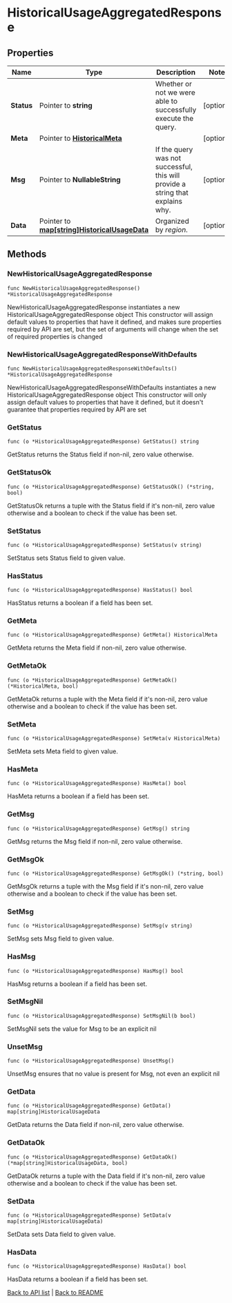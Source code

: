 # HistoricalUsageAggregatedResponse

## Properties

Name | Type | Description | Notes
------------ | ------------- | ------------- | -------------
**Status** | Pointer to **string** | Whether or not we were able to successfully execute the query. | [optional] 
**Meta** | Pointer to [**HistoricalMeta**](HistoricalMeta.md) |  | [optional] 
**Msg** | Pointer to **NullableString** | If the query was not successful, this will provide a string that explains why. | [optional] 
**Data** | Pointer to [**map[string]HistoricalUsageData**](HistoricalUsageData.md) | Organized by *region*. | [optional] 

## Methods

### NewHistoricalUsageAggregatedResponse

`func NewHistoricalUsageAggregatedResponse() *HistoricalUsageAggregatedResponse`

NewHistoricalUsageAggregatedResponse instantiates a new HistoricalUsageAggregatedResponse object
This constructor will assign default values to properties that have it defined,
and makes sure properties required by API are set, but the set of arguments
will change when the set of required properties is changed

### NewHistoricalUsageAggregatedResponseWithDefaults

`func NewHistoricalUsageAggregatedResponseWithDefaults() *HistoricalUsageAggregatedResponse`

NewHistoricalUsageAggregatedResponseWithDefaults instantiates a new HistoricalUsageAggregatedResponse object
This constructor will only assign default values to properties that have it defined,
but it doesn't guarantee that properties required by API are set

### GetStatus

`func (o *HistoricalUsageAggregatedResponse) GetStatus() string`

GetStatus returns the Status field if non-nil, zero value otherwise.

### GetStatusOk

`func (o *HistoricalUsageAggregatedResponse) GetStatusOk() (*string, bool)`

GetStatusOk returns a tuple with the Status field if it's non-nil, zero value otherwise
and a boolean to check if the value has been set.

### SetStatus

`func (o *HistoricalUsageAggregatedResponse) SetStatus(v string)`

SetStatus sets Status field to given value.

### HasStatus

`func (o *HistoricalUsageAggregatedResponse) HasStatus() bool`

HasStatus returns a boolean if a field has been set.

### GetMeta

`func (o *HistoricalUsageAggregatedResponse) GetMeta() HistoricalMeta`

GetMeta returns the Meta field if non-nil, zero value otherwise.

### GetMetaOk

`func (o *HistoricalUsageAggregatedResponse) GetMetaOk() (*HistoricalMeta, bool)`

GetMetaOk returns a tuple with the Meta field if it's non-nil, zero value otherwise
and a boolean to check if the value has been set.

### SetMeta

`func (o *HistoricalUsageAggregatedResponse) SetMeta(v HistoricalMeta)`

SetMeta sets Meta field to given value.

### HasMeta

`func (o *HistoricalUsageAggregatedResponse) HasMeta() bool`

HasMeta returns a boolean if a field has been set.

### GetMsg

`func (o *HistoricalUsageAggregatedResponse) GetMsg() string`

GetMsg returns the Msg field if non-nil, zero value otherwise.

### GetMsgOk

`func (o *HistoricalUsageAggregatedResponse) GetMsgOk() (*string, bool)`

GetMsgOk returns a tuple with the Msg field if it's non-nil, zero value otherwise
and a boolean to check if the value has been set.

### SetMsg

`func (o *HistoricalUsageAggregatedResponse) SetMsg(v string)`

SetMsg sets Msg field to given value.

### HasMsg

`func (o *HistoricalUsageAggregatedResponse) HasMsg() bool`

HasMsg returns a boolean if a field has been set.

### SetMsgNil

`func (o *HistoricalUsageAggregatedResponse) SetMsgNil(b bool)`

 SetMsgNil sets the value for Msg to be an explicit nil

### UnsetMsg
`func (o *HistoricalUsageAggregatedResponse) UnsetMsg()`

UnsetMsg ensures that no value is present for Msg, not even an explicit nil
### GetData

`func (o *HistoricalUsageAggregatedResponse) GetData() map[string]HistoricalUsageData`

GetData returns the Data field if non-nil, zero value otherwise.

### GetDataOk

`func (o *HistoricalUsageAggregatedResponse) GetDataOk() (*map[string]HistoricalUsageData, bool)`

GetDataOk returns a tuple with the Data field if it's non-nil, zero value otherwise
and a boolean to check if the value has been set.

### SetData

`func (o *HistoricalUsageAggregatedResponse) SetData(v map[string]HistoricalUsageData)`

SetData sets Data field to given value.

### HasData

`func (o *HistoricalUsageAggregatedResponse) HasData() bool`

HasData returns a boolean if a field has been set.


[Back to API list](../README.md#documentation-for-api-endpoints) | [Back to README](../README.md)


